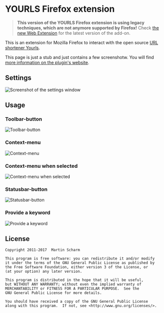 # YOURLS Firefox extension

> **This version of the YOURLS Firefox extension is using legacy techniques, which are not anymore supported by Firefox!** Check [the new Web Extension](https://github.com/binfalse/YOURLS-FirefoxExtension/tree/master/webextension) for the latest version of the add-on.

This is an extension for Mozilla Firefox to interact with the open source [URL shortener Yourls](http://yourls.org/).

This page is just a stub and just contains a few screenshotw. You will find [more information on the plugin's website](https://binfalse.de/software/browser-extensions/yourls-firefox-extension/).

## Settings

![Screenshot of the settings window](https://binfalse.de/wp-content/uploads/2011/06/yourls-extension-settings-window.png)

## Usage

### Toolbar-button

![Toolbar-button](https://binfalse.de/wp-content/uploads/2011/06/yourls-extension-toolbar.png)

### Context-menu

![Context-menu](https://binfalse.de/wp-content/uploads/2011/06/yourls-extension-context.png)

### Context-menu when selected

![Context-menu when selected](https://binfalse.de/wp-content/uploads/2011/06/yourls-extension-context-selection.png)

### Statusbar-button

![Statusbar-button](https://binfalse.de/wp-content/uploads/2011/06/yourls-extension-statusbar.png)

### Provide a keyword

![Provide a keyword](https://binfalse.de/wp-content/uploads/2011/06/yourls-extension-keyword.png)

## License

    Copyright 2011-2017  Martin Scharm
    
    This program is free software: you can redistribute it and/or modify
    it under the terms of the GNU General Public License as published by
    the Free Software Foundation, either version 3 of the License, or
    (at your option) any later version.

    This program is distributed in the hope that it will be useful,
    but WITHOUT ANY WARRANTY; without even the implied warranty of
    MERCHANTABILITY or FITNESS FOR A PARTICULAR PURPOSE.  See the
    GNU General Public License for more details.

    You should have received a copy of the GNU General Public License
    along with this program.  If not, see <http://www.gnu.org/licenses/>.


